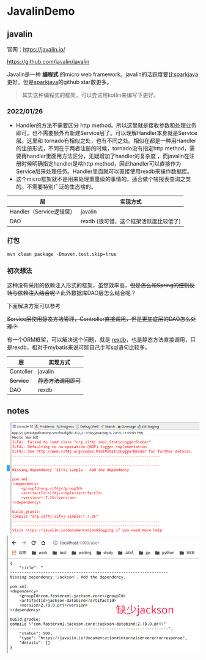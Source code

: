# JavalinDemo

## javalin

官网：https://javalin.io/

https://github.com/javalin/javalin

Javalin是一种 **编程式** 的micro web framework。javalin的活跃度要比[sparkjava](https://github.com/perwendel/spark)更好。但是[sparkjava](https://github.com/perwendel/spark)的github star数更多。

> 其实这种编程式的框架，可以尝试用kotlin来编写下更好。

### 2022/01/26

* Handler的方法不需要区分 http method。所以这里就是接收参数和处理业务即可。也不需要额外再新建Service层了。可以理解Handler本身就是Service层。这里和
  tornado有相似之处，也有不同之处。相似在都是一种用Handler的注册形式，不同在于两者注册的时候，tornado没有指定http method，需要再handler里面用方法区分，无疑增加了handler的复杂度
  ，而javalin在注册时候明确指定handler是啥http method，因此handler可以直接作为Service层来处理任务。Handler里面就可以直接使用rexdb来操作数据库。
* 这个micro框架就不是用来处理重量级的事情的。适合做个啥报表查询之类的。不需要特别广泛的生态啥的。

层 | 实现方式
--- | ---
Handler（Service逻辑层） | javalin
DAO | rexdb (很可惜，这个框架活跃度比较低了)

### 打包

```shell
mvn clean package -Dmaven.test.skip=true
```

### 初次想法

这种没有采用的依赖注入形式的框架，虽然效率高，~~但是怎么和Spring的控制反转与依赖注入结合呢？~~此外数据库DAO层怎么结合呢？

下面解决方案可以参考

~~Service层使用静态方法管理，Controller直接调用，但是更加底层的DAO怎么处理？~~

有一个ORM框架，可以解决这个问题，就是 [rexdb](http://db.rex-soft.org)，也是静态方法直接调用，只是rexdb，相对于mybatis来说可能自己手写sql语句比较多。

层 | 实现方式
--- | ---
Contoller | javalin
~~Service~~ | ~~静态方法调用即可~~
DAO | rexdb

## notes

![](./asset/img/slf4j.png)
![](./asset/img/缺少json.png)
